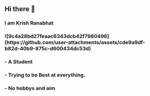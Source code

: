 ## Hi there 👋

### I am Krish Ranabhat 

<h3> ![9c4a28bd27feaac6343dcb42f7980496](https://github.com/user-attachments/assets/cde9a9df-b82d-40b9-875c-d600434dc53d) </h3>

### - A Student
### - Trying to be Best at everything.
### - No hobbys and aim






<!--
**KrishRanabhat/KrishRanabhat** is a ✨ _special_ ✨ repository because its `README.md` (this file) appears on your GitHub profile.

Here are some ideas to get you started:

- 🔭 I’m currently working on ...
- 🌱 I’m currently learning ...
- 👯 I’m looking to collaborate on ...
- 🤔 I’m looking for help with ...
- 💬 Ask me about ...
- 📫 How to reach me: ...
- 😄 Pronouns: ...
- ⚡ Fun fact: ...
-->
